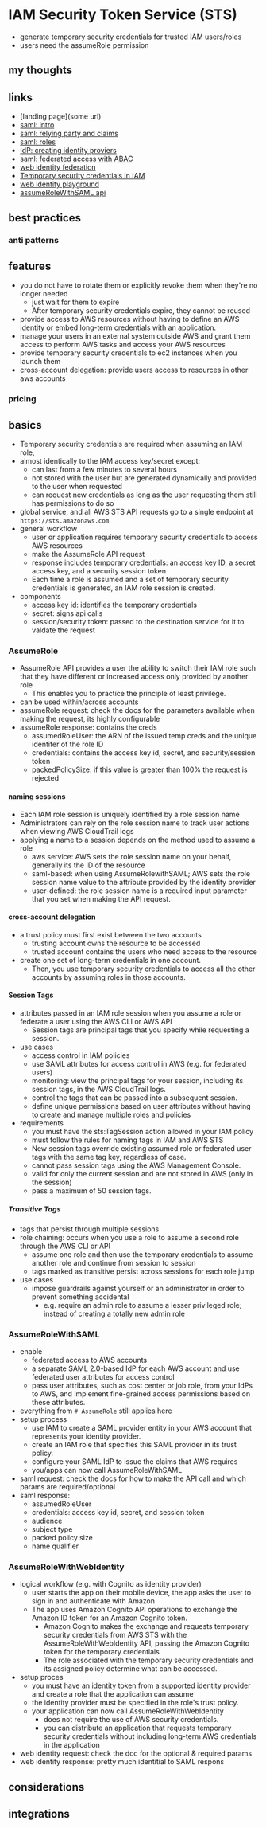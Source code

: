 # IAM Security Token Service (STS)

- generate temporary security credentials for trusted IAM users/roles
- users need the assumeRole permission

## my thoughts

## links

- [landing page](some url)
- [saml: intro](https://docs.aws.amazon.com/IAM/latest/UserGuide/id_roles_providers_saml.html)
- [saml: relying party and claims](https://docs.aws.amazon.com/IAM/latest/UserGuide/id_roles_providers_create_saml_relying-party.html)
- [saml: roles](https://docs.aws.amazon.com/IAM/latest/UserGuide/id_roles_create_for-idp_saml.html)
- [IdP: creating identity proviers](https://docs.aws.amazon.com/IAM/latest/UserGuide/id_roles_providers_create.html)
- [saml: federated access with ABAC](https://aws.amazon.com/blogs/aws/new-for-identity-federation-use-employee-attributes-for-access-control-in-aws/)
- [web identity federation](https://docs.aws.amazon.com/IAM/latest/UserGuide/id_roles_providers_oidc.html)
- [Temporary security credentials in IAM](https://docs.aws.amazon.com/IAM/latest/UserGuide/id_credentials_temp_request.htmly)
- [web identity playground](https://aws.amazon.com/blogs/aws/the-aws-web-identity-federation-playground/)
- [assumeRoleWithSAML api](https://docs.aws.amazon.com/STS/latest/APIReference/API_AssumeRoleWithSAML.html)

## best practices

### anti patterns

## features

- you do not have to rotate them or explicitly revoke them when they're no longer needed
  - just wait for them to expire
  - After temporary security credentials expire, they cannot be reused
- provide access to AWS resources without having to define an AWS identity or embed long-term credentials with an application.
- manage your users in an external system outside AWS and grant them access to perform AWS tasks and access your AWS resources
- provide temporary security credentials to ec2 instances when you launch them
- cross-account delegation: provide users access to resources in other aws accounts

### pricing

## basics

- Temporary security credentials are required when assuming an IAM role,
- almost identically to the IAM access key/secret except:
  - can last from a few minutes to several hours
  - not stored with the user but are generated dynamically and provided to the user when requested
  - can request new credentials as long as the user requesting them still has permissions to do so
- global service, and all AWS STS API requests go to a single endpoint at `https://sts.amazonaws.com`
- general workflow
  - user or application requires temporary security credentials to access AWS resources
  - make the AssumeRole API request
  - response includes temporary credentials: an access key ID, a secret access key, and a security session token
  - Each time a role is assumed and a set of temporary security credentials is generated, an IAM role session is created.
- components
  - access key id: identifies the temporary credentials
  - secret: signs api calls
  - session/security token: passed to the destination service for it to valdate the request

### AssumeRole

- AssumeRole API provides a user the ability to switch their IAM role such that they have different or increased access only provided by another role
  - This enables you to practice the principle of least privilege.
- can be used within/across accounts
- assumeRole request: check the docs for the parameters available when making the request, its highly configurable
- assumeRole response: contains the creds
  - assumedRoleUser: the ARN of the issued temp creds and the unique identifer of the role ID
  - credentials: contains the access key id, secret, and security/session token
  - packedPolicySize: if this value is greater than 100% the request is rejected

#### naming sessions

- Each IAM role session is uniquely identified by a role session name
- Administrators can rely on the role session name to track user actions when viewing AWS CloudTrail logs
- applying a name to a session depends on the method used to assume a role
  - aws service: AWS sets the role session name on your behalf, generally its the ID of the resource
  - saml-based: when using AssumeRolewithSAML; AWS sets the role session name value to the attribute provided by the identity provider
  - user-defined: the role session name is a required input parameter that you set when making the API request.

#### cross-account delegation

- a trust policy must first exist between the two accounts
  - trusting account owns the resource to be accessed
  - trusted account contains the users who need access to the resource
- create one set of long-term credentials in one account.
  - Then, you use temporary security credentials to access all the other accounts by assuming roles in those accounts.

#### Session Tags

- attributes passed in an IAM role session when you assume a role or federate a user using the AWS CLI or AWS API
  - Session tags are principal tags that you specify while requesting a session.
- use cases
  - access control in IAM policies
  - use SAML attributes for access control in AWS (e.g. for federated users)
  - monitoring: view the principal tags for your session, including its session tags, in the AWS CloudTrail logs.
  - control the tags that can be passed into a subsequent session.
  - define unique permissions based on user attributes without having to create and manage multiple roles and policies
- requirements
  - you must have the sts:TagSession action allowed in your IAM policy
  - must follow the rules for naming tags in IAM and AWS STS
  - New session tags override existing assumed role or federated user tags with the same tag key, regardless of case.
  - cannot pass session tags using the AWS Management Console.
  - valid for only the current session and are not stored in AWS (only in the session)
  - pass a maximum of 50 session tags.

##### Transitive Tags

- tags that persist through multiple sessions
- role chaining: occurs when you use a role to assume a second role through the AWS CLI or API
  - assume one role and then use the temporary credentials to assume another role and continue from session to session
  - tags marked as transitive persist across sessions for each role jump
- use cases
  - impose guardrails against yourself or an administrator in order to prevent something accidental
    - e.g. require an admin role to assume a lesser privileged role; instead of creating a totally new admin role

### AssumeRoleWithSAML

- enable
  - federated access to AWS accounts
  - a separate SAML 2.0-based IdP for each AWS account and use federated user attributes for access control
  - pass user attributes, such as cost center or job role, from your IdPs to AWS, and implement fine-grained access permissions based on these attributes.
- everything from `# AssumeRole` still applies here
- setup process
  - use IAM to create a SAML provider entity in your AWS account that represents your identity provider.
  - create an IAM role that specifies this SAML provider in its trust policy.
  - configure your SAML IdP to issue the claims that AWS requires
  - you/apps can now call AssumeRoleWithSAML
- saml request: check the docs for how to make the API call and which params are required/optional
- saml response:
  - assumedRoleUser
  - credentials: access key id, secret, and session token
  - audience
  - subject type
  - packed policy size
  - name qualifier

### AssumeRoleWithWebIdentity

- logical workflow (e.g. with Cognito as identity provider)
  - user starts the app on their mobile device, the app asks the user to sign in and authenticate with Amazon
  - The app uses Amazon Cognito API operations to exchange the Amazon ID token for an Amazon Cognito token.
    - Amazon Cognito makes the exchange and requests temporary security credentials from AWS STS with the AssumeRoleWithWebIdentity API, passing the Amazon Cognito token for the temporary credentials
    - The role associated with the temporary security credentials and its assigned policy determine what can be accessed.
- setup proces
  - you must have an identity token from a supported identity provider and create a role that the application can assume
  - the identity provider must be specified in the role's trust policy.
  - your application can now call AssumeRoleWithWebIdentity
    - does not require the use of AWS security credentials.
    - you can distribute an application that requests temporary security credentials without including long-term AWS credentials in the application
- web identity request: check the doc for the optional & required params
- web identity response: pretty much identitial to SAML respons

## considerations

## integrations
